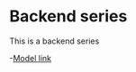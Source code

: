 # Backend series

This is a backend series

-[Model link](https://app.eraser.io/workspace/YtPqZ1VogxGy1jzIDkzj)